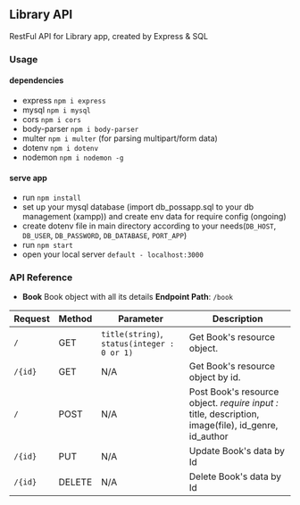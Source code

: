 ## Library API
RestFul API for Library app, created by Express & SQL

### Usage
#### dependencies
- express `npm i express`
- mysql `npm i mysql`
- cors `npm i cors`
- body-parser `npm i body-parser`
- multer `npm i multer` (for parsing multipart/form data)
- dotenv `npm i dotenv`
- nodemon `npm i nodemon -g`

#### serve app
- run `npm install`
- set up your mysql database (import db_possapp.sql to your db management (xampp)) and create env data for require config (ongoing)
- create dotenv file in main directory according to your needs(`DB_HOST`, `DB_USER`, `DB_PASSWORD`, `DB_DATABASE`, `PORT_APP`)
- run `npm start`
- open your local server `default - localhost:3000`

### API Reference

- **Book**
Book object with all its details
**Endpoint Path**: `/book`

| **Request**   | **Method**    | **Parameter**     | **Description**   |
| ------------- | ------------- | ----------------- | ----------------- |
| `/`           | GET           | `title(string)`, `status(integer : 0 or 1)` | Get Book's resource object. |
| `/{id}`       | GET           | N/A               | Get Book's resource object by id. |
| `/`           | POST          | N/A               | Post Book's resource object. *require input :* title, description, image(file), id_genre, id_author |
| `/{id}`       | PUT           | N/A               | Update Book's data by Id |
| `/{id}`       | DELETE        | N/A               | Delete Book's data by Id |